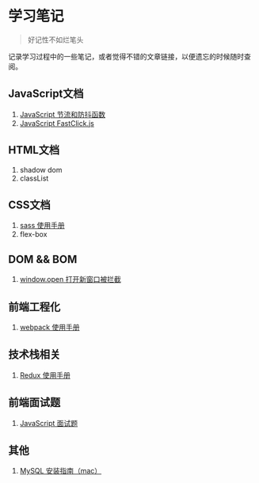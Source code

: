 # 学习笔记

> 好记性不如烂笔头

记录学习过程中的一些笔记，或者觉得不错的文章链接，以便遗忘的时候随时查阅。



## JavaScript文档

1. [JavaScript 节流和防抖函数](./javascript/throttle-debounce.md)
2. [JavaScript FastClick.js](./javascript/fast-click.md)

## HTML文档

1. shadow dom
2. classList

## CSS文档

1. [sass 使用手册](./css/sass.md)
2. flex-box

## DOM && BOM

1. [window.open 打开新窗口被拦截](./dom/window-open.md)

## 前端工程化

1. [webpack 使用手册](./frontend-projected/webpack.md)

## 技术栈相关
1. [Redux 使用手册](./web-frame/redux.md)

## 前端面试题

1. [JavaScript 面试题](/interview-questions/javascript.md)

## 其他

1. [MySQL 安装指南（mac）](/more/mysql-install.md)
